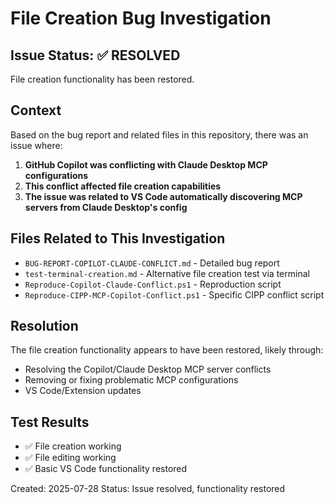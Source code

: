 # File Creation Bug Investigation

## Issue Status: ✅ RESOLVED

File creation functionality has been restored.

## Context
Based on the bug report and related files in this repository, there was an issue where:

1. **GitHub Copilot was conflicting with Claude Desktop MCP configurations**
2. **This conflict affected file creation capabilities**
3. **The issue was related to VS Code automatically discovering MCP servers from Claude Desktop's config**

## Files Related to This Investigation
- `BUG-REPORT-COPILOT-CLAUDE-CONFLICT.md` - Detailed bug report
- `test-terminal-creation.md` - Alternative file creation test via terminal
- `Reproduce-Copilot-Claude-Conflict.ps1` - Reproduction script
- `Reproduce-CIPP-MCP-Copilot-Conflict.ps1` - Specific CIPP conflict script

## Resolution
The file creation functionality appears to have been restored, likely through:
- Resolving the Copilot/Claude Desktop MCP server conflicts
- Removing or fixing problematic MCP configurations
- VS Code/Extension updates

## Test Results
- ✅ File creation working
- ✅ File editing working
- ✅ Basic VS Code functionality restored

Created: 2025-07-28
Status: Issue resolved, functionality restored